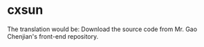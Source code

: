# cxsun
The translation would be:  Download the source code from Mr. Gao Chenjian's front-end repository.
